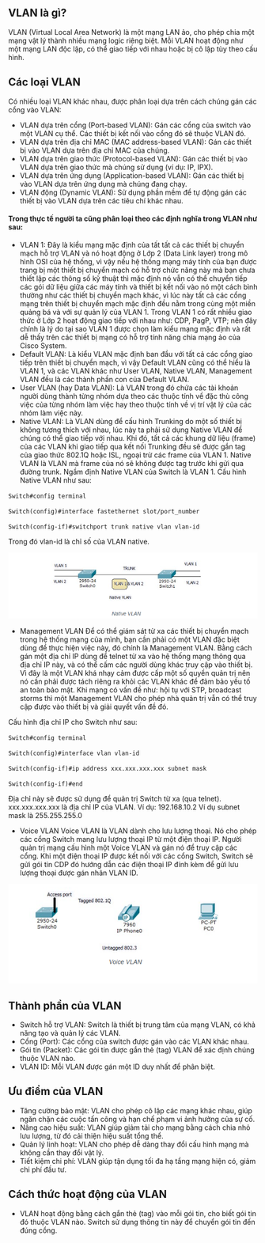 ## VLAN là gì?
  VLAN (Virtual Local Area Network) là một mạng LAN ảo, cho phép chia một mạng vật lý thành nhiều mạng logic riêng biệt. Mỗi VLAN hoạt động như một mạng LAN độc lập, có thể giao tiếp với nhau hoặc bị cô lập tùy theo cấu hình.
## Các loại VLAN
  Có nhiều loại VLAN khác nhau, được phân loại dựa trên cách chúng gán các cổng vào VLAN:
  + VLAN dựa trên cổng (Port-based VLAN): Gán các cổng của switch vào một VLAN cụ thể. Các thiết bị kết nối vào cổng đó sẽ thuộc VLAN đó.
  + VLAN dựa trên địa chỉ MAC (MAC address-based VLAN): Gán các thiết bị vào VLAN dựa trên địa chỉ MAC của chúng.
  + VLAN dựa trên giao thức (Protocol-based VLAN): Gán các thiết bị vào VLAN dựa trên giao thức mà chúng sử dụng (ví dụ: IP, IPX).
  + VLAN dựa trên ứng dụng (Application-based VLAN): Gán các thiết bị vào VLAN dựa trên ứng dụng mà chúng đang chạy.
  + VLAN động (Dynamic VLAN): Sử dụng phần mềm để tự động gán các thiết bị vào VLAN dựa trên các tiêu chí khác nhau.
#### Trong thực tế người ta cũng phân loại theo các định nghĩa trong VLAN như sau:
  + VLAN 1: Đây là kiểu mạng mặc định của tất tất cả các thiết bị chuyển mạch hỗ trợ VLAN và nó hoạt động ở Lớp 2 (Data Link layer) trong mô hình OSI của hệ thống, vì vậy nếu hệ thống mạng máy tính của bạn được trang bị một thiết bị chuyển mạch có hỗ trợ chức năng này mà bạn chưa thiết lập các thông số kỹ thuật thì mặc định nó vẫn có thể chuyển tiếp các gói dữ liệu giữa các máy tính và thiết bị kết nối vào nó một cách bình thường như các thiết bị chuyển mạch khác, vì lúc này tất cả các cổng mạng trên thiết bị chuyển mạch mặc định đều nằm trong cùng một miền quảng bá và với sự quản lý của VLAN 1. Trong VLAN 1 có rất nhiều giao thức ở Lớp 2 hoạt động giao tiếp với nhau như: CDP, PagP, VTP; nên đây chính là lý do tại sao VLAN 1 được chọn làm kiểu mạng mặc định và rất dễ thấy trên các thiết bị mạng có hỗ trợ tính năng chia mạng ảo của Cisco System.
  + Default VLAN: Là kiểu VLAN mặc định ban đầu với tất cả các cổng giao tiếp trên thiết bị chuyển mạch, vì vậy Default VLAN cũng có thể hiểu là VLAN 1, và các VLAN khác như User VLAN, Native VLAN, Management VLAN đều là các thành phần con của Default VLAN.
  + User VLAN (hay Data VLAN): Là VLAN trong đó chứa các tài khoản người dùng thành từng nhóm dựa theo các thuộc tính về đặc thù công việc của từng nhóm làm việc hay theo thuộc tính về vị trí vật lý của các nhóm làm việc này.
  + Native VLAN: Là VLAN dùng để cấu hình Trunking do một số thiết bị không tương thích với nhau, lúc này ta phải sử dụng Native VLAN để chúng có thể giao tiếp với nhau. Khi đó, tất cả các khung dữ liệu (frame) của các VLAN khi giao tiếp qua kết nối Trunking đều sẽ được gắn tag của giao thức 802.1Q hoặc ISL, ngoại trừ các frame của VLAN 1. Native VLAN là VLAN mà frame của nó sẽ không được tag trước khi gửi qua đường trunk. Ngầm định Native VLAN của Switch là VLAN 1. Cấu hình Native VLAN như sau:

  ``Switch#config terminal``

  ``Switch(config)#interface fastethernet slot/port_number``

  ``Switch(config-if)#switchport trunk native vlan vlan-id``

  Trong đó vlan-id là chỉ số của VLAN native.
  
  <img src="Basicnetworkimages/5.png">  
  
  + Management VLAN Để có thể giám sát từ xa các thiết bị chuyển mạch trong hệ thống mạng của mình, bạn cần phải có một VLAN đặc biệt dùng để thực hiện việc này, đó chính là Management VLAN. Bằng cách gán một địa chỉ IP dùng để telnet từ xa vào hệ thống mạng thông qua địa chỉ IP này, và có thể cấm các người dùng khác truy cập vào thiết bị. Vì đây là một VLAN khá nhạy cảm được cấp một số quyền quản trị nên nó cần phải được tách riêng ra khỏi các VLAN khác để đảm bảo yếu tố an toàn bảo mật. Khi mạng có vấn đề như: hội tụ với STP, broadcast storms thì một Management VLAN cho phép nhà quản trị vẫn có thể truy cập được vào thiết bị và giải quyết vấn đề đó.

  Cấu hình địa chỉ IP cho Switch như sau:

  ``Switch#config terminal``

  ``Switch(config)#interface vlan vlan-id``

  ``Switch(config-if)#ip address xxx.xxx.xxx.xxx subnet mask``

  ``Switch(config-if)#end``

  Địa chỉ này sẽ được sử dụng để quản trị Switch từ xa (qua telnet). xxx.xxx.xxx.xxx là địa chỉ IP của VLAN. Ví dụ: 192.168.10.2 Ví dụ subnet mask là 255.255.255.0

  + Voice VLAN Voice VLAN là VLAN dành cho lưu lượng thoại. Nó cho phép các cổng Switch mang lưu lượng thoại IP từ một điện thoại IP. Người quản trị mạng cấu hình một Voice VLAN và gán nó để truy cập các cổng. Khi một điện thoại IP được kết nối với các cổng Switch, Switch sẽ gửi gói tin CDP đó hướng dẫn các điện thoại IP đính kèm để gửi lưu lượng thoại được gán nhãn VLAN ID.

  <img src="Basicnetworkimages/6.png"> 

## Thành phần của VLAN
  + Switch hỗ trợ VLAN: Switch là thiết bị trung tâm của mạng VLAN, có khả năng tạo và quản lý các VLAN.
  + Cổng (Port): Các cổng của switch được gán vào các VLAN khác nhau.
  + Gói tin (Packet): Các gói tin được gắn thẻ (tag) VLAN để xác định chúng thuộc VLAN nào.
  + VLAN ID: Mỗi VLAN được gán một ID duy nhất để phân biệt.
## Ưu điểm của VLAN
  + Tăng cường bảo mật: VLAN cho phép cô lập các mạng khác nhau, giúp ngăn chặn các cuộc tấn công và hạn chế phạm vi ảnh hưởng của sự cố.
  + Nâng cao hiệu suất: VLAN giúp giảm tải cho mạng bằng cách chia nhỏ lưu lượng, từ đó cải thiện hiệu suất tổng thể.
  + Quản lý linh hoạt: VLAN cho phép dễ dàng thay đổi cấu hình mạng mà không cần thay đổi vật lý.
  + Tiết kiệm chi phí: VLAN giúp tận dụng tối đa hạ tầng mạng hiện có, giảm chi phí đầu tư.
## Cách thức hoạt động của VLAN
  + VLAN hoạt động bằng cách gắn thẻ (tag) vào mỗi gói tin, cho biết gói tin đó thuộc VLAN nào. Switch sử dụng thông tin này để chuyển gói tin đến đúng cổng.